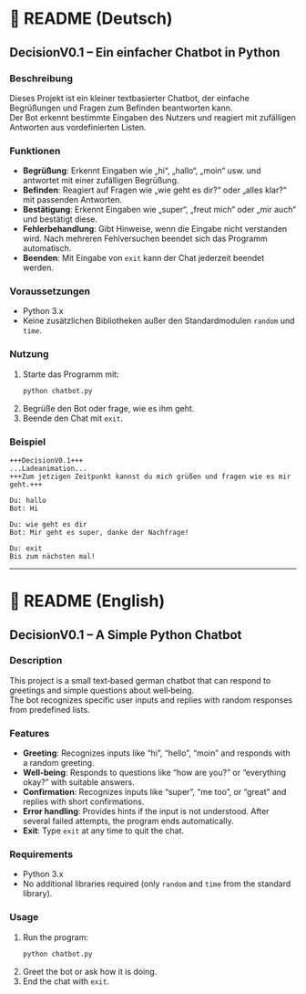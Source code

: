 
# 📘 README (Deutsch)

## DecisionV0.1 – Ein einfacher Chatbot in Python

### Beschreibung
Dieses Projekt ist ein kleiner textbasierter Chatbot, der einfache Begrüßungen und Fragen zum Befinden beantworten kann.  
Der Bot erkennt bestimmte Eingaben des Nutzers und reagiert mit zufälligen Antworten aus vordefinierten Listen.  

### Funktionen
- **Begrüßung**: Erkennt Eingaben wie „hi“, „hallo“, „moin“ usw. und antwortet mit einer zufälligen Begrüßung.  
- **Befinden**: Reagiert auf Fragen wie „wie geht es dir?“ oder „alles klar?“ mit passenden Antworten.  
- **Bestätigung**: Erkennt Eingaben wie „super“, „freut mich“ oder „mir auch“ und bestätigt diese.  
- **Fehlerbehandlung**: Gibt Hinweise, wenn die Eingabe nicht verstanden wird. Nach mehreren Fehlversuchen beendet sich das Programm automatisch.  
- **Beenden**: Mit Eingabe von `exit` kann der Chat jederzeit beendet werden.  

### Voraussetzungen
- Python 3.x  
- Keine zusätzlichen Bibliotheken außer den Standardmodulen `random` und `time`.

### Nutzung
1. Starte das Programm mit:
   ```bash
   python chatbot.py
   ```
2. Begrüße den Bot oder frage, wie es ihm geht.  
3. Beende den Chat mit `exit`.  

### Beispiel
```
+++DecisionV0.1+++
...Ladeanimation...
+++Zum jetzigen Zeitpunkt kannst du mich grüßen und fragen wie es mir geht.+++

Du: hallo
Bot: Hi

Du: wie geht es dir
Bot: Mir geht es super, danke der Nachfrage!

Du: exit
Bis zum nächsten mal!
```

---

# 📘 README (English)

## DecisionV0.1 – A Simple Python Chatbot

### Description
This project is a small text‑based german chatbot that can respond to greetings and simple questions about well‑being.  
The bot recognizes specific user inputs and replies with random responses from predefined lists.  

### Features
- **Greeting**: Recognizes inputs like “hi”, “hello”, “moin” and responds with a random greeting.  
- **Well‑being**: Responds to questions like “how are you?” or “everything okay?” with suitable answers.  
- **Confirmation**: Recognizes inputs like “super”, “me too”, or “great” and replies with short confirmations.  
- **Error handling**: Provides hints if the input is not understood. After several failed attempts, the program ends automatically.  
- **Exit**: Type `exit` at any time to quit the chat.  

### Requirements
- Python 3.x  
- No additional libraries required (only `random` and `time` from the standard library).

### Usage
1. Run the program:
   ```bash
   python chatbot.py
   ```
2. Greet the bot or ask how it is doing.  
3. End the chat with `exit`.